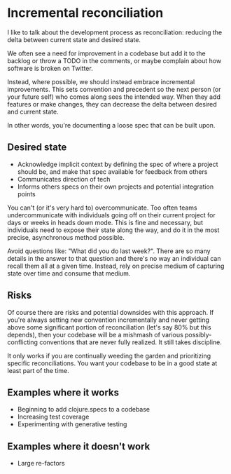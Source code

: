 # Incremental reconciliation

I like to talk about the development process as reconciliation: reducing the
delta between current state and desired state.

We often see a need for improvement in a codebase but add it to the backlog or
throw a TODO in the comments, or maybe complain about how software is broken on
Twitter.

Instead, where possible, we should instead embrace incremental improvements.
This sets convention and precedent so the next person (or your future self) who
comes along sees the intended way. When they add features or make changes, they
can decrease the delta between desired and current state.

In other words, you're documenting a loose spec that can be built upon.

## Desired state

- Acknowledge implicit context by defining the spec of where a project should
  be, and make that spec available for feedback from others
- Communicates direction of tech
- Informs others specs on their own projects and potential integration points

You can't (or it's very hard to) overcommunicate. Too often teams
undercommunicate with individuals going off on their current project for days or
weeks in heads down mode. This is fine and necessary, but individuals need to
expose their state along the way, and do it in the most precise, asynchronous
method possible.

Avoid questions like: "What did you do last week?". There are so many details in
the answer to that question and there's no way an individual can recall them
all at a given time. Instead, rely on precise medium of capturing state over
time and consume that medium.

## Risks

Of course there are risks and potential downsides with this approach. If you're
always setting new convention incrementally and never getting above some
significant portion of reconciliation (let's say 80% but this depends), then
your codebase will be a mishmash of various possibly-conflicting conventions
that are never fully realized. It still takes discipline.

It only works if you are continually weeding the garden and prioritizing
specific reconciliations. You want your codebase to be in a good state at least
part of the time.

## Examples where it works

- Beginning to add clojure.specs to a codebase
- Increasing test coverage
- Experimenting with generative testing

## Examples where it doesn't work

- Large re-factors

